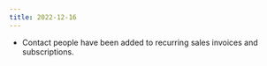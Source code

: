 ```yaml
---
title: 2022-12-16
---
```


* Contact people have been added to recurring sales invoices and subscriptions.